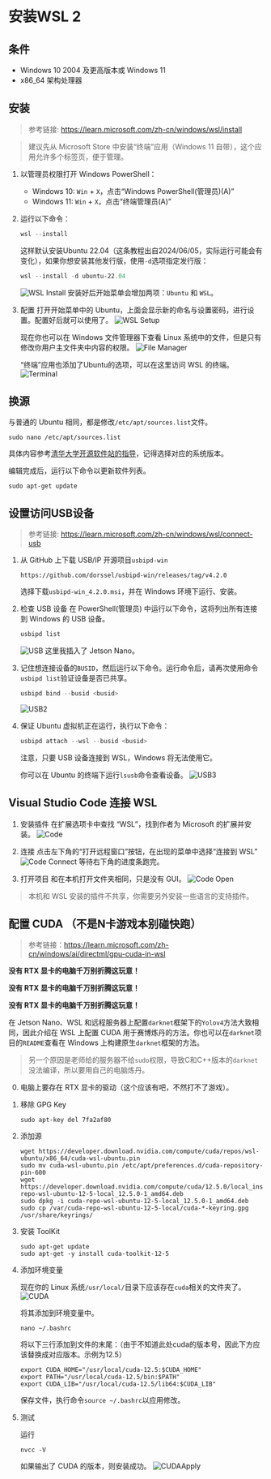 # 安装WSL 2

## 条件

+ Windows 10 2004 及更高版本或 Windows 11
+ x86_64 架构处理器

## 安装

> 参考链接: https://learn.microsoft.com/zh-cn/windows/wsl/install

> 建议先从 Microsoft Store 中安装“终端”应用（Windows 11 自带），这个应用允许多个标签页，便于管理。

1. 以管理员权限打开 Windows PowerShell：
    + Windows 10: `Win` + `X`，点击“Windows PowerShell(管理员)(A)”
    + Windows 11: `Win` + `X`，点击“终端管理员(A)”

2. 运行以下命令：
    ```PowerShell
    wsl --install
    ```
    这样默认安装Ubuntu 22.04（这条教程出自2024/06/05，实际运行可能会有变化），如果你想安装其他发行版，使用`-d`选项指定发行版：
    ```PowerShell
    wsl --install -d ubuntu-22.04
    ```
    
    ![WSL Install](WSLInstall.png)
    安装好后开始菜单会增加两项：`Ubuntu` 和 `WSL`。

3. 配置
    打开开始菜单中的 Ubuntu，上面会显示新的命名与设置密码，进行设置。配置好后就可以使用了。
    ![WSL Setup](WSLSetup.png)

    现在你也可以在 Windows 文件管理器下查看 Linux 系统中的文件，但是只有修改你用户主文件夹中内容的权限。
    ![File Manager](FileManager.png)

    “终端”应用也添加了Ubuntu的选项，可以在这里访问 WSL 的终端。
    ![Terminal](Terminal.png)


## 换源
与普通的 Ubuntu 相同，都是修改`/etc/apt/sources.list`文件。
```shell
sudo nano /etc/apt/sources.list
```
具体内容参考[清华大学开源软件站的指导](https://mirrors.tuna.tsinghua.edu.cn/help/ubuntu/)，记得选择对应的系统版本。

编辑完成后，运行以下命令以更新软件列表。
```
sudo apt-get update
```

## 设置访问USB设备

> 参考链接: https://learn.microsoft.com/zh-cn/windows/wsl/connect-usb

1. 从 GitHub 上下载 USB/IP 开源项目`usbipd-win`
    ```
    https://github.com/dorssel/usbipd-win/releases/tag/v4.2.0
    ```

    选择下载`usbipd-win_4.2.0.msi`，并在 Windows 环境下运行、安装。

2. 检查 USB 设备
    在 PowerShell(管理员) 中运行以下命令，这将列出所有连接到 Windows 的 USB 设备。
    ```PowerShell
    usbipd list
    ```

    ![USB](USB.png)
    这里我插入了 Jetson Nano。

3. 记住想连接设备的`BUSID`，然后运行以下命令。运行命令后，请再次使用命令`usbipd list`验证设备是否已共享。
    ```PowerShell
    usbipd bind --busid <busid>
    ```

    ![USB2](USB2.png)

4. 保证 Ubuntu 虚拟机正在运行，执行以下命令：
    ```PowerShell
    usbipd attach --wsl --busid <busid>
    ```
    注意，只要 USB 设备连接到 WSL，Windows 将无法使用它。

    你可以在 Ubuntu 的终端下运行`lsusb`命令查看设备。
    ![USB3](USB3.png)


## Visual Studio Code 连接 WSL

1. 安装插件
    在扩展选项卡中查找 “WSL”，找到作者为 Microsoft 的扩展并安装。
    ![Code](VSCode.png)

2. 连接
    点击左下角的“打开远程窗口”按钮，在出现的菜单中选择“连接到 WSL”
    ![Code Connect](VSCodeConnect.png)
    等待右下角的进度条跑完。

3. 打开项目
    和在本机打开文件夹相同，只是没有 GUI。
    ![Code Open](VSCodeOpen.png)

> 本机和 WSL 安装的插件不共享，你需要另外安装一些语言的支持插件。

## 配置 CUDA （不是N卡游戏本别碰快跑）

> 参考链接：https://learn.microsoft.com/zh-cn/windows/ai/directml/gpu-cuda-in-wsl

**没有 RTX 显卡的电脑千万别折腾这玩意！**

**没有 RTX 显卡的电脑千万别折腾这玩意！**

**没有 RTX 显卡的电脑千万别折腾这玩意！**

在 Jetson Nano、WSL 和远程服务器上配置`darknet`框架下的`Yolov4`方法大致相同，因此介绍在 WSL 上配置 CUDA 用于赛博炼丹的方法。你也可以在`darknet`项目的`README`查看在 Windows 上构建原生`darknet`框架的方法。
> 另一个原因是老师给的服务器不给`sudo`权限，导致C和C++版本的`darknet`没法编译，所以要用自己的电脑炼丹。

0. 电脑上要存在 RTX 显卡的驱动（这个应该有吧，不然打不了游戏）。

1. 移除 GPG Key
    ```shell
    sudo apt-key del 7fa2af80
    ```

2. 添加源
    ```shell
    wget https://developer.download.nvidia.com/compute/cuda/repos/wsl-ubuntu/x86_64/cuda-wsl-ubuntu.pin
    sudo mv cuda-wsl-ubuntu.pin /etc/apt/preferences.d/cuda-repository-pin-600
    wget https://developer.download.nvidia.com/compute/cuda/12.5.0/local_installers/cuda-repo-wsl-ubuntu-12-5-local_12.5.0-1_amd64.deb
    sudo dpkg -i cuda-repo-wsl-ubuntu-12-5-local_12.5.0-1_amd64.deb
    sudo cp /var/cuda-repo-wsl-ubuntu-12-5-local/cuda-*-keyring.gpg /usr/share/keyrings/
    ```

3. 安装 ToolKit
    ```shell
    sudo apt-get update
    sudo apt-get -y install cuda-toolkit-12-5
    ```

4. 添加环境变量
    
    现在你的 Linux 系统`/usr/local/`目录下应该存在`cuda`相关的文件夹了。
    ![CUDA](CUDA.png)
    
    将其添加到环境变量中。
    ```shell
    nano ~/.bashrc
    ```

    将以下三行添加到文件的末尾：（由于不知道此处cuda的版本号，因此下方应该替换成对应版本。示例为12.5）
    ```shell
    export CUDA_HOME="/usr/local/cuda-12.5:$CUDA_HOME"
    export PATH="/usr/local/cuda-12.5/bin:$PATH"
    export CUDA_LIB="/usr/local/cuda-12.5/lib64:$CUDA_LIB"
    ```

    保存文件，执行命令`source ~/.bashrc`以应用修改。

5. 测试

    运行
    ```shell
    nvcc -V
    ```

    如果输出了 CUDA 的版本，则安装成功。
    ![CUDAApply](CUDAApply.png)
